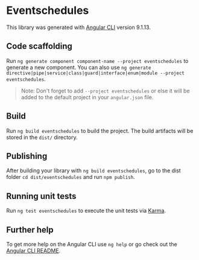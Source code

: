 # Eventschedules

This library was generated with [Angular CLI](https://github.com/angular/angular-cli) version 9.1.13.

## Code scaffolding

Run `ng generate component component-name --project eventschedules` to generate a new component. You can also use `ng generate directive|pipe|service|class|guard|interface|enum|module --project eventschedules`.
> Note: Don't forget to add `--project eventschedules` or else it will be added to the default project in your `angular.json` file. 

## Build

Run `ng build eventschedules` to build the project. The build artifacts will be stored in the `dist/` directory.

## Publishing

After building your library with `ng build eventschedules`, go to the dist folder `cd dist/eventschedules` and run `npm publish`.

## Running unit tests

Run `ng test eventschedules` to execute the unit tests via [Karma](https://karma-runner.github.io).

## Further help

To get more help on the Angular CLI use `ng help` or go check out the [Angular CLI README](https://github.com/angular/angular-cli/blob/master/README.md).
